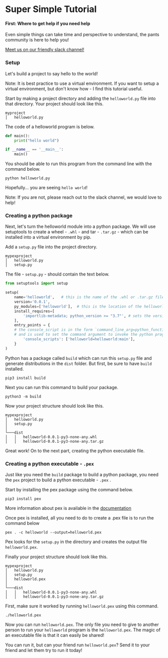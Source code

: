 # Super Simple Tutorial

#### First: Where to get help if you need help

Even simple things can take time and perspective to understand, the pants community is here to help you!

[Meet us on our friendly slack channel!]()


### Setup

Let's build a project to say hello to the world!

Note: It is best practice to use a virtual environment.  If you want to setup a virtual environment, but don't know how - I find this tutorial useful.

Start by making a project directory and adding the `helloworld.py` file into that directory. Your project should look like this.


```
myproject
│   helloworld.py

```

The code of a helloworld program is below.

```python
def main():
	print("hello world")

if __name__ == '__main__':
	main()
```

You should be able to run this program from the command line with the command below.

```shell
python helloworld.py
```

Hopefully... you are seeing `hello world`! 

Note: If you are not, please reach out to the slack channel, we would love to help!


### Creating a python package

Next, let's turn the helloworld module into a python package. We will use setuptools to create a wheel - `.whl` - and tar - `.tar.gz` - which can be installed into a virtual environment by pip.

Add a `setup.py` file into the project directory.

```
mypexproject
│   helloworld.py
│   setup.py

```

The file - `setup.py` - should contain the text below.


```python
from setuptools import setup

setup(
    name='helloworld',   # this is the name of the .whl or .tar.gz file
    version='0.0.1',
    py_modules=['helloworld'],  # this is the location of the helloworld.py module
    install_requires=[
        'importlib-metadata; python_version >= "3.7"', # sets the version of python
    ],
    entry_points = {
    # the console_script is in the form `command_line_arg=python_function_called` 
    # and is used to set the command argument to invoke the python program
        'console_scripts': ['helloworld=helloworld:main'],  
    }
)
```

Python has a package called `build` which can run this `setup.py` file and generate distributions in the `dist` folder.  But first, be sure to have `build` installed.

```shell
pip3 install build
```

Next you can run this command to build your package.

```shell
python3 -m build 
```

Now your project structure should look like this.

```
mypexproject
│   helloworld.py
│   setup.py  
│
└───dist
│   │   helloworld-0.0.1-py3-none-any.whl
│   │   helloworld-0.0.1-py3-none-any.tar.gz

```

Great work! On to the next part, creating the python executable file.

### Creating a python executable - `.pex`

Just like you need the `build` package to build a python package, you need the `pex` project to build a python executable - `.pex` .

Start by installing the pex package using the command below.

```shell
pip3 install pex
```

More information about pex is available in the [documentation](https://pex.readthedocs.io/en/v2.1.84/index.html)

Once pex is installed, all you need to do to create a .pex file is to run the command below

```shell
pex . -c helloworld --output=helloworld.pex
```
Pex looks for the `setup.py` in the directory and creates the output file `helloworld.pex`.

Finally your project structure should look like this.

```
mypexproject
│   helloworld.py
│   setup.py  
│   helloworld.pex 
│
└───dist
│   │   helloworld-0.0.1-py3-none-any.whl
│   │   helloworld-0.0.1-py3-none-any.tar.gz

```


First, make sure it worked by running `helloworld.pex` using this command.

```shell
./helloworld.pex
```

Now you can run `helloworld.pex`. The only file you need to give to another person to run your `helloworld` program is the `helloworld.pex`. The magic of an executable file is that it can easily be shared!

You can run it, but can your friend run `helloworld.pex`?
Send it to your friend and let them try to run it today!






